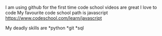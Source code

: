 I am using github for the first time
code school videos are great 
I love to code
My favourite code school path is javascript https://www.codeschool.com/learn/javascript

My deadly skills are
*python
*git
*sql
